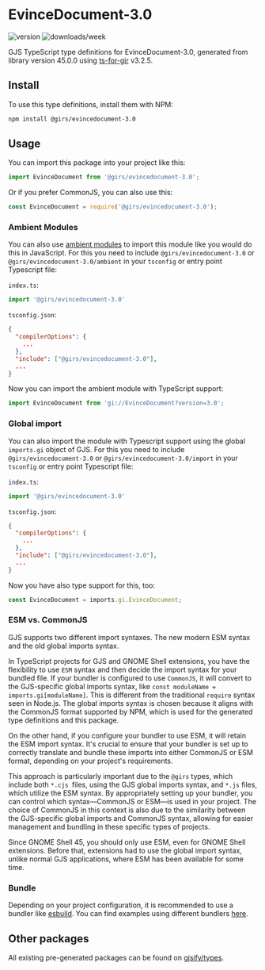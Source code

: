 
# EvinceDocument-3.0

![version](https://img.shields.io/npm/v/@girs/evincedocument-3.0)
![downloads/week](https://img.shields.io/npm/dw/@girs/evincedocument-3.0)


GJS TypeScript type definitions for EvinceDocument-3.0, generated from library version 45.0.0 using [ts-for-gir](https://github.com/gjsify/ts-for-gir) v3.2.5.


## Install

To use this type definitions, install them with NPM:
```bash
npm install @girs/evincedocument-3.0
```

## Usage

You can import this package into your project like this:
```ts
import EvinceDocument from '@girs/evincedocument-3.0';
```

Or if you prefer CommonJS, you can also use this:
```ts
const EvinceDocument = require('@girs/evincedocument-3.0');
```

### Ambient Modules

You can also use [ambient modules](https://github.com/gjsify/ts-for-gir/tree/main/packages/cli#ambient-modules) to import this module like you would do this in JavaScript.
For this you need to include `@girs/evincedocument-3.0` or `@girs/evincedocument-3.0/ambient` in your `tsconfig` or entry point Typescript file:

`index.ts`:
```ts
import '@girs/evincedocument-3.0'
```

`tsconfig.json`:
```json
{
  "compilerOptions": {
    ...
  },
  "include": ["@girs/evincedocument-3.0"],
  ...
}
```

Now you can import the ambient module with TypeScript support: 

```ts
import EvinceDocument from 'gi://EvinceDocument?version=3.0';
```

### Global import

You can also import the module with Typescript support using the global `imports.gi` object of GJS.
For this you need to include `@girs/evincedocument-3.0` or `@girs/evincedocument-3.0/import` in your `tsconfig` or entry point Typescript file:

`index.ts`:
```ts
import '@girs/evincedocument-3.0'
```

`tsconfig.json`:
```json
{
  "compilerOptions": {
    ...
  },
  "include": ["@girs/evincedocument-3.0"],
  ...
}
```

Now you have also type support for this, too:

```ts
const EvinceDocument = imports.gi.EvinceDocument;
```


### ESM vs. CommonJS

GJS supports two different import syntaxes. The new modern ESM syntax and the old global imports syntax.

In TypeScript projects for GJS and GNOME Shell extensions, you have the flexibility to use `ESM` syntax and then decide the import syntax for your bundled file. If your bundler is configured to use `CommonJS`, it will convert to the GJS-specific global imports syntax, like `const moduleName = imports.gi[moduleName]`. This is different from the traditional `require` syntax seen in Node.js. The global imports syntax is chosen because it aligns with the CommonJS format supported by NPM, which is used for the generated type definitions and this package.

On the other hand, if you configure your bundler to use ESM, it will retain the ESM import syntax. It's crucial to ensure that your bundler is set up to correctly translate and bundle these imports into either CommonJS or ESM format, depending on your project's requirements.

This approach is particularly important due to the `@girs` types, which include both `*.cjs `files, using the GJS global imports syntax, and `*.js` files, which utilize the ESM syntax. By appropriately setting up your bundler, you can control which syntax—CommonJS or ESM—is used in your project. The choice of CommonJS in this context is also due to the similarity between the GJS-specific global imports and CommonJS syntax, allowing for easier management and bundling in these specific types of projects.

Since GNOME Shell 45, you should only use ESM, even for GNOME Shell extensions. Before that, extensions had to use the global import syntax, unlike normal GJS applications, where ESM has been available for some time.

### Bundle

Depending on your project configuration, it is recommended to use a bundler like [esbuild](https://esbuild.github.io/). You can find examples using different bundlers [here](https://github.com/gjsify/ts-for-gir/tree/main/examples).

## Other packages

All existing pre-generated packages can be found on [gjsify/types](https://github.com/gjsify/types).


